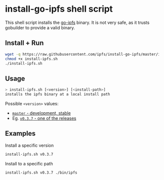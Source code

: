 # install-go-ipfs shell script

This shell script installs the [go-ipfs](https://github.com/ipfs/go-ipfs) binary. It is not very safe, as it trusts gobuilder to provide a valid binary.

## Install + Run

```sh
wget -q https://raw.githubusercontent.com/ipfs/install-go-ipfs/master/install-ipfs.sh
chmod +x install-ipfs.sh
./install-ipfs.sh
```

## Usage

```sh
> install-ipfs.sh [<version>] [<install-path>]
installs the ipfs binary at a local install path
```

Possible `<version>` values:
- [`master` - development, stable](https://gobuilder.me/github.com/ipfs/go-ipfs/cmd/ipfs?branch=master)
- Eg. [`v0.3.7` - one of the releases](https://github.com/ipfs/go-ipfs/releases) 

## Examples

Install a specific version
```sh
install-ipfs.sh v0.3.7
```

Install to a specific path
```sh
install-ipfs.sh v0.3.7 ./bin/ipfs
```
